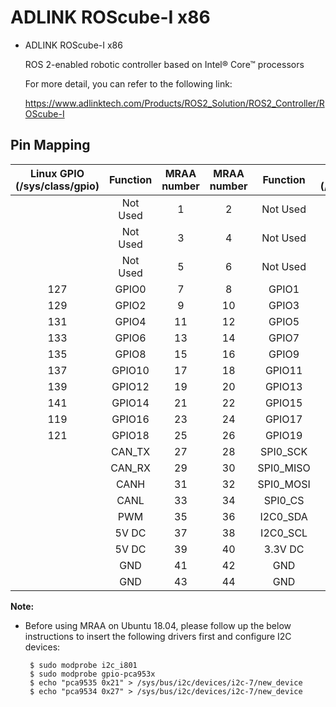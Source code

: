 ADLINK ROScube-I x86
============

* ADLINK ROScube-I x86

  ROS 2-enabled robotic controller based on Intel® Core™ processors

  For more detail, you can refer to the following link:

  https://www.adlinktech.com/Products/ROS2_Solution/ROS2_Controller/ROScube-I


## Pin Mapping 


| Linux GPIO (/sys/class/gpio) | Function  | MRAA number | MRAA number | Function  | Linux GPIO (/sys/class/gpio) |
| :--------------------------: | :-------: | :---------: | :---------: | :-------: | :--------------------------: |
|                              | Not Used  |      1      |      2      | Not Used  |                              |
|                              | Not Used  |      3      |      4      | Not Used  |                              |
|                              | Not Used  |      5      |      6      | Not Used  |                              |
|             127              |   GPIO0   |      7      |      8      |   GPIO1   |             128              |
|             129              |   GPIO2   |      9      |     10      |   GPIO3   |             130              |
|             131              |   GPIO4   |     11      |     12      |   GPIO5   |             132              |
|             133              |   GPIO6   |     13      |     14      |   GPIO7   |             134              |
|             135              |   GPIO8   |     15      |     16      |   GPIO9   |             136              |
|             137              |   GPIO10  |     17      |     18      |   GPIO11  |             138              |
|             139              |   GPIO12  |     19      |     20      |   GPIO13  |             140              |
|             141              |   GPIO14  |     21      |     22      |   GPIO15  |             142              |
|             119              |   GPIO16  |     23      |     24      |   GPIO17  |             120              |
|             121              |   GPIO18  |     25      |     26      |   GPIO19  |             123              |
|                              |   CAN_TX  |     27      |     28      | SPI0_SCK  |                              |
|                              |   CAN_RX  |     29      |     30      | SPI0_MISO |                              |
|                              |   CANH    |     31      |     32      | SPI0_MOSI |                              |
|                              |   CANL    |     33      |     34      | SPI0_CS   |                              |
|                              |   PWM     |     35      |     36      | I2C0_SDA  |                              |
|                              |   5V DC   |     37      |     38      | I2C0_SCL  |                              |
|                              |   5V DC   |     39      |     40      | 3.3V DC   |                              |
|                              |   GND     |     41      |     42      |    GND    |                              |
|                              |   GND     |     43      |     44      |    GND    |                              |

**Note:** 

* Before using MRAA on Ubuntu 18.04, please follow up the below instructions to insert the following drivers first and configure I2C devices:

    ```
     $ sudo modprobe i2c_i801
     $ sudo modprobe gpio-pca953x
     $ echo "pca9535 0x21" > /sys/bus/i2c/devices/i2c-7/new_device
     $ echo "pca9534 0x27" > /sys/bus/i2c/devices/i2c-7/new_device
    ```

